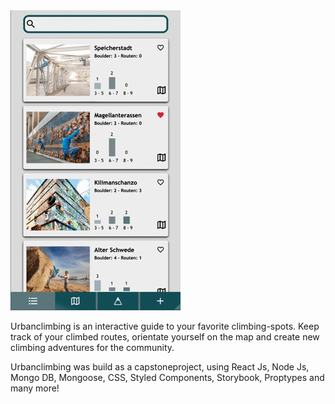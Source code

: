 <img src="./src/Common/gif.gif"  width="272" height="480"/>

Urbanclimbing is an interactive guide to your favorite climbing-spots.
Keep track of your climbed routes, orientate yourself on the map and
create new climbing adventures for the community.

Urbanclimbing was build as a capstoneproject, using React Js, Node Js,
Mongo DB, Mongoose, CSS, Styled Components, Storybook, Proptypes and many more!
